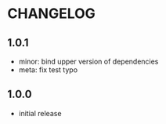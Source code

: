 # CHANGELOG

## 1.0.1
- minor: bind upper version of dependencies
- meta: fix test typo

## 1.0.0
- initial release
